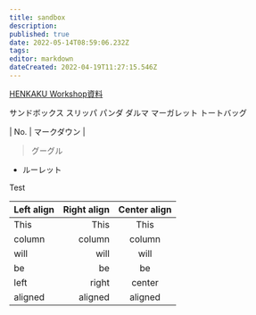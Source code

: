 ```yaml
---
title: sandbox
description: 
published: true
date: 2022-05-14T08:59:06.232Z
tags: 
editor: markdown
dateCreated: 2022-04-19T11:27:15.546Z
---
```


[HENKAKU Workshop資料](https://speakerdeck.com/floatingape/61bea582f17a81a430c5058d73a41fca)

サンドボックス
スリッパ
パンダ
ダルマ
マーガレット
トートバッグ

| No.   | マークダウン |        

> グーグル
- ルーレット

<p>Test</p>

| Left align | Right align | Center align |
|:-----------|------------:|:------------:|
| This       | This        | This         |
| column     | column      | column       |
| will       | will        | will         |
| be         | be          | be           |
| left       | right       | center       |
| aligned    | aligned     | aligned      |

